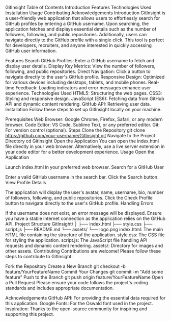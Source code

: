 GitInsight
Table of Contents
Introduction
Features
Technologies Used
Installation
Usage
Contributing
Acknowledgements
Introduction
GitInsight is a user-friendly web application that allows users to effortlessly search for GitHub profiles by entering a GitHub username. Upon searching, the application fetches and displays essential details such as the number of followers, following, and public repositories. Additionally, users can navigate directly to the GitHub profile with a single click. This tool is perfect for developers, recruiters, and anyone interested in quickly accessing GitHub user information.

Features
Search GitHub Profiles: Enter a GitHub username to fetch and display user details.
Display Key Metrics: View the number of followers, following, and public repositories.
Direct Navigation: Click a button to navigate directly to the user's GitHub profile.
Responsive Design: Optimized for various devices including desktops, tablets, and mobile phones.
Real-time Feedback: Loading indicators and error messages enhance user experience.
Technologies Used
HTML5: Structuring the web pages.
CSS3: Styling and responsive design.
JavaScript (ES6): Fetching data from GitHub API and dynamic content rendering.
GitHub API: Retrieving user data.
Installation
Follow these steps to set up GitInsight locally on your machine.

Prerequisites
Web Browser: Google Chrome, Firefox, Safari, or any modern browser.
Code Editor: VS Code, Sublime Text, or any preferred editor.
Git: For version control (optional).
Steps
Clone the Repository
git clone https://github.com/your-username/GitInsight.git
Navigate to the Project Directory
cd GitInsight
Open the Application
You can open the index.html file directly in your web browser.
Alternatively, use a live server extension in your code editor for a better development experience.
Usage
Open the Application

Launch index.html in your preferred web browser.
Search for a GitHub User

Enter a valid GitHub username in the search bar.
Click the Search button.
View Profile Details

The application will display the user's avatar, name, username, bio, number of followers, following, and public repositories.
Click the Check Profile button to navigate directly to the user's GitHub profile.
Handling Errors

If the username does not exist, an error message will be displayed.
Ensure you have a stable internet connection as the application relies on the GitHub API.
Project Structure
GitInsight/
│
├── index.html
├── style.css
├── script.js
├── README.md
└── assets/
    └── logo.png
index.html: The main HTML file containing the structure of the application.
style.css: The CSS file for styling the application.
script.js: The JavaScript file handling API requests and dynamic content rendering.
assets/: Directory for images and other assets.
Contributing
Contributions are welcome! Please follow these steps to contribute to GitInsight:

Fork the Repository
Create a New Branch
git checkout -b feature/YourFeatureName
Commit Your Changes
git commit -m "Add some feature"
Push to the Branch
git push origin feature/YourFeatureName
Open a Pull Request
Please ensure your code follows the project's coding standards and includes appropriate documentation.

Acknowledgements
GitHub API: For providing the essential data required for this application.
Google Fonts: For the Oswald font used in the project.
Inspiration: Thanks to the open-source community for inspiring and supporting this project.
